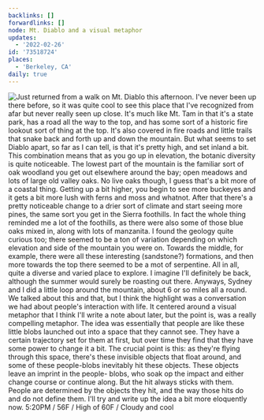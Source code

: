 ```yaml
---
backlinks: []
forwardlinks: []
node: Mt. Diablo and a visual metaphor
updates:
  - '2022-02-26'
id: '73518724'
places:
  - 'Berkeley, CA'
daily: true
---
```

![Just returned from a walk on Mt. Diablo this afternoon. I've never been up there before, so it was quite cool to see this place that I've recognized from afar but never really seen up close. It's much like Mt. Tam in that it's a state park, has a road all the way to the top, and has some sort of a historic fire lookout sort of thing at the top. It's also covered in fire roads and little trails that snake back and forth up and down the mountain. But what seems to set Diablo apart, so far as I can tell, is that it's pretty high, and set inland a bit. This combination means that as you go up in elevation, the botanic diversity is quite noticeable. The lowest part of the mountain is the familiar sort of oak woodland you get out elsewhere around the bay; open meadows and lots of large old valley oaks. No live oaks though, I guess that's a bit more of a coastal thing. Getting up a bit higher, you begin to see more buckeyes and it gets a bit more lush with ferns and moss and whatnot. After that there's a pretty noticeable change to a drier sort of climate and start seeing more pines, the same sort you get in the Sierra foothills. In fact the whole thing reminded me a lot of the foothills, as there were also some of those blue oaks mixed in, along with lots of manzanita. I found the geology quite curious too; there seemed to be a ton of variation depending on which elevation and side of the mountain you were on. Towards the middle, for example, there were all these interesting (sandstone?) formations, and then more towards the top there seemed to be a mot of serpentine. All in all, quite a diverse and varied place to explore. I imagine I'll definitely be back, although the summer would surely be roasting out there. Anyways, Sydney and I did a little loop around the mountain, about 6 or so miles all a round. We talked about this and that, but I think the highlight was a conversation we had about people's interaction with life. It centered around a visual metaphor that I think I'll write a note about later, but the point is, was a really compelling metaphor. The idea was essentially that people are like these little blobs launched out into a space that they cannot see. They have a certain trajectory set for them at first, but over time they find that they have some power to change it a bit. The crucial point is this: as they're flying through this space, there's these invisible objects that float around, and some of these people-blobs inevitably hit these objects. These objects leave an imprint in the people- blobs, who soak op the impact and either change course or continue along. But the hit always sticks with them. People are determined by the objects they hit, and the way those hits do and do not define them. I'll try and write up the idea a bit more eloquently now. 5:20PM / 56F / High of 60F / Cloudy and cool](images/73518724/qjCnbjGPuC-daily.webp "") 
